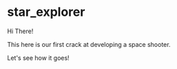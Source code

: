 # star_explorer
Hi There!

This here is our first crack at developing a space shooter.

Let's see how it goes!
